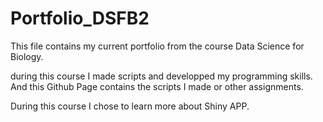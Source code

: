 # Portfolio_DSFB2
This file contains my current portfolio from the course Data Science for Biology.

during this course I made scripts and developped my programming skills. And this Github Page contains the scripts I made or other assignments.

During this course I chose to learn more about Shiny APP. 
